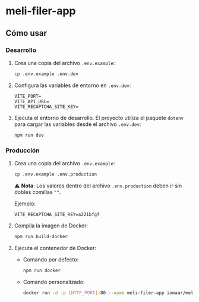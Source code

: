 # meli-filer-app

## Cómo usar

### Desarrollo

1. Crea una copia del archivo `.env.example`:

   ```bash
   cp .env.example .env.dev
   ```

2. Configura las variables de entorno en `.env.dev`:

   ```plaintext
   VITE_PORT=
   VITE_API_URL=
   VITE_RECAPTCHA_SITE_KEY=
   ```

3. Ejecuta el entorno de desarrollo. El proyecto utiliza el paquete `dotenv` para cargar las variables desde el archivo `.env.dev`:

   ```bash
   npm run dev
   ```

### Producción

1. Crea una copia del archivo `.env.example`:

   ```bash
   cp .env.example .env.production
   ```

   ⚠️ **Nota**: Los valores dentro del archivo `.env.production` deben ir sin dobles comillas `""`.

   Ejemplo:

   ```plaintext
   VITE_RECAPTCHA_SITE_KEY=a221bfgf
   ```

2. Compila la imagen de Docker:

   ```bash
   npm run build-docker
   ```

3. Ejecuta el contenedor de Docker:

   - Comando por defecto:

     ```bash
     npm run docker
     ```

   - Comando personalizado:

     ```bash
     docker run -d -p [HTTP_PORT]:80 --name meli-filer-app iomaar/meli-filer-app
     ```
